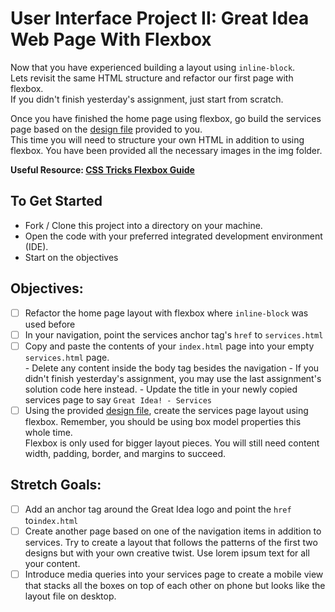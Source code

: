 # User Interface Project II: Great Idea Web Page With Flexbox

Now that you have experienced building a layout using `inline-block`.  
Lets revisit the same HTML structure and refactor our first page with flexbox.  
If you didn't finish yesterday's assignment, just start from scratch.

Once you have finished the home page using flexbox, go build the services page based on the 
[design file](design-files/services-desktop-design.png) provided to you.  
This time you will need to structure your own HTML in addition to using flexbox. 
 You have been provided all the necessary images in the img folder.   


**Useful Resource: [CSS Tricks Flexbox Guide](https://css-tricks.com/snippets/css/a-guide-to-flexbox/)**

## To Get Started

* Fork / Clone this project into a directory on your machine.
* Open the code with your preferred integrated development environment (IDE).
* Start on the objectives

## Objectives:

- [ ] Refactor the home page layout with flexbox where `inline-block` was used before
- [ ] In your navigation, point the services anchor tag's `href` to `services.html`
- [ ] Copy and paste the contents of your `index.html` page into your empty `services.html` page.  
      - Delete any content inside the body tag besides the navigation 
      - If you didn't finish yesterday's assignment, you may use the last assignment's solution code here instead.
      - Update the title in your newly copied services page to say `Great Idea! - Services`
- [ ] Using the provided [design file](design-files/services-desktop-design.png), create the services 
      page layout using flexbox.  Remember, you should be using box model properties this whole time.  
      Flexbox is only used for bigger layout pieces.  You will still need content width, padding, border,
      and margins to succeed. 

## Stretch Goals: 
- [ ] Add an anchor tag around the Great Idea logo and point the `href` to`index.html`
- [ ] Create another page based on one of the navigation items in addition to services.  Try to create a layout that follows the patterns of the first two designs but with your own creative twist.  Use lorem ipsum text for all your content.
- [ ] Introduce media queries into your services page to create a mobile view that stacks all the boxes on top of each other on phone but looks like the layout file on desktop.